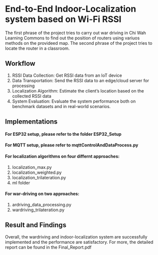 # End-to-End Indoor-Localization system based on Wi-Fi RSSI
The first phrase of the project tries to carry out war driving in Chi Wah Learning Commons to find out the position of routers using variuos methods on the provideed map.
The second phrase of the project tries to locate the router in a classroom. 

## Workflow
1. RSSI Data Collection: Get RSSI data from an IoT device
2. Data Transportation: Send the RSSI data to an edge/cloud server for processing
3. Localization Algorithm: Estimate the clientʼs location based on the collected RSSI data
4. System Evaluation: Evaluate the system performance both on benchmark datasets and in real-world scenarios.

## Implementations
#### For ESP32 setup, please refer to the folder ESP32_Setup 

#### For MQTT setup, please refer to mqttControlAndDataProcess.py
  
#### For localization algorithms on four differnt approaches: 
  1. localization_max.py 
  2. localization_weighted.py
  3. localization_trilateration.py
  4. ml folder

#### For war-driving on two approaches:
  1. ardriving_data_processing.py
  2. wardriving_trilateration.py


## Result and Findings
Overall, the wardriving and indoor-localization system are successfully implemented and the performance are satisfactory. For more, the detailed report can be found in the Final_Report.pdf
